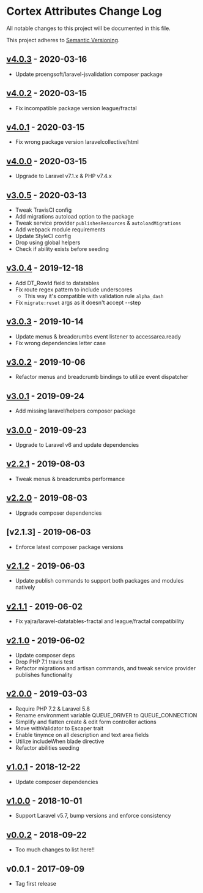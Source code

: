 # Cortex Attributes Change Log

All notable changes to this project will be documented in this file.

This project adheres to [Semantic Versioning](CONTRIBUTING.md).


## [v4.0.3] - 2020-03-16
- Update proengsoft/laravel-jsvalidation composer package

## [v4.0.2] - 2020-03-15
- Fix incompatible package version league/fractal

## [v4.0.1] - 2020-03-15
- Fix wrong package version laravelcollective/html

## [v4.0.0] - 2020-03-15
- Upgrade to Laravel v7.1.x & PHP v7.4.x

## [v3.0.5] - 2020-03-13
- Tweak TravisCI config
- Add migrations autoload option to the package
- Tweak service provider `publishesResources` & `autoloadMigrations`
- Add webpack module requirements
- Update StyleCI config
- Drop using global helpers
- Check if ability exists before seeding

## [v3.0.4] - 2019-12-18
- Add DT_RowId field to datatables
- Fix route regex pattern to include underscores
  - This way it's compatible with validation rule `alpha_dash`
- Fix `migrate:reset` args as it doesn't accept --step

## [v3.0.3] - 2019-10-14
- Update menus & breadcrumbs event listener to accessarea.ready
- Fix wrong dependencies letter case

## [v3.0.2] - 2019-10-06
- Refactor menus and breadcrumb bindings to utilize event dispatcher

## [v3.0.1] - 2019-09-24
- Add missing laravel/helpers composer package

## [v3.0.0] - 2019-09-23
- Upgrade to Laravel v6 and update dependencies

## [v2.2.1] - 2019-08-03
- Tweak menus & breadcrumbs performance

## [v2.2.0] - 2019-08-03
- Upgrade composer dependencies

## [v2.1.3] - 2019-06-03
- Enforce latest composer package versions

## [v2.1.2] - 2019-06-03
- Update publish commands to support both packages and modules natively

## [v2.1.1] - 2019-06-02
- Fix yajra/laravel-datatables-fractal and league/fractal compatibility

## [v2.1.0] - 2019-06-02
- Update composer deps
- Drop PHP 7.1 travis test
- Refactor migrations and artisan commands, and tweak service provider publishes functionality

## [v2.0.0] - 2019-03-03
- Require PHP 7.2 & Laravel 5.8
- Rename environment variable QUEUE_DRIVER to QUEUE_CONNECTION
- Simplify and flatten create & edit form controller actions
- Move withValidator to Escaper trait
- Enable tinymce on all description and text area fields
- Utilize includeWhen blade directive
- Refactor abilities seeding

## [v1.0.1] - 2018-12-22
- Update composer dependencies

## [v1.0.0] - 2018-10-01
- Support Laravel v5.7, bump versions and enforce consistency

## [v0.0.2] - 2018-09-22
- Too much changes to list here!!

## v0.0.1 - 2017-09-09
- Tag first release

[v4.0.3]: https://github.com/rinvex/cortex-attributes/compare/v4.0.2...v4.0.3
[v4.0.2]: https://github.com/rinvex/cortex-attributes/compare/v4.0.1...v4.0.2
[v4.0.1]: https://github.com/rinvex/cortex-attributes/compare/v4.0.0...v4.0.1
[v4.0.0]: https://github.com/rinvex/cortex-attributes/compare/v3.0.5...v4.0.0
[v3.0.5]: https://github.com/rinvex/cortex-attributes/compare/v3.0.4...v3.0.5
[v3.0.4]: https://github.com/rinvex/cortex-attributes/compare/v3.0.3...v3.0.4
[v3.0.3]: https://github.com/rinvex/cortex-attributes/compare/v3.0.1...v3.0.3
[v3.0.2]: https://github.com/rinvex/cortex-attributes/compare/v3.0.1...v3.0.2
[v3.0.1]: https://github.com/rinvex/cortex-attributes/compare/v3.0.0...v3.0.1
[v3.0.0]: https://github.com/rinvex/cortex-attributes/compare/v2.2.1...v3.0.0
[v2.2.1]: https://github.com/rinvex/cortex-attributes/compare/v2.2.0...v2.2.1
[v2.2.0]: https://github.com/rinvex/cortex-attributes/compare/v2.1.2...v2.2.0
[v2.1.2]: https://github.com/rinvex/cortex-attributes/compare/v2.1.1...v2.1.2
[v2.1.1]: https://github.com/rinvex/cortex-attributes/compare/v2.1.0...v2.1.1
[v2.1.0]: https://github.com/rinvex/cortex-attributes/compare/v2.0.0...v2.1.0
[v2.0.0]: https://github.com/rinvex/cortex-attributes/compare/v1.0.1...v2.0.0
[v1.0.1]: https://github.com/rinvex/cortex-attributes/compare/v1.0.0...v1.0.1
[v1.0.0]: https://github.com/rinvex/cortex-attributes/compare/v0.0.2...v1.0.0
[v0.0.2]: https://github.com/rinvex/cortex-attributes/compare/v0.0.1...v0.0.2
